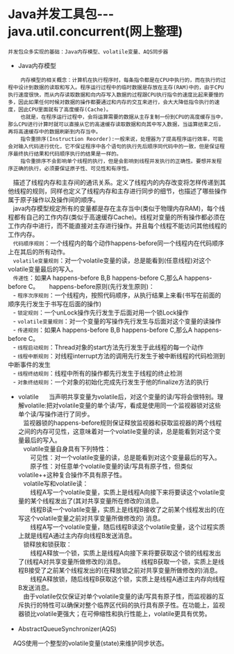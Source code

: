 # Java并发工具包---java.util.concurrent(网上整理)
`并发包众多实现的基础：Java内存模型、volatile变量、AQS同步器`

- Java内存模型  
```
    内存模型的相关概念：计算机在执行程序时，每条指令都是在CPU中执行的，而在执行的过程中设计到数据的读取和写入。程序运行过程中的临时数据是存放在主存(RAM)中的，由于CPU执行速度很快，而从内存读取数据和向内存写入数据的过程跟CPU执行指令的速度比起来要慢的多，因此如果任何时候对数据的操作都要通过和内存的交互来进行，会大大降低指令执行的速度，因此CPU里面就有了高度缓存(Cache)。  
    也就是，在程序运行过程中，会将运算需要的数据从主存复制一份到CPU的高度缓存当中，那么CPU进行计算时就可以直接从它的高速缓存读取数据和向其中写入数据，当运算结束之后，再将高速缓存中的数据刷新到内存当中。
    指令重排序(Instruction Reorder):一般来说，处理器为了提高程序运行效率，可能会对输入代码进行优化，它不保证程序中各个语句的执行先后顺序同代码中的一致，但是保证程序最终执行结果和代码顺序执行的结果是一样的。
    指令重排序不会影响单个线程的执行，但是会影响到线程并发执行的正确性。要想并发程序正确的执行，必须要保证原子性、可见性和有序性。
```
    描述了线程内存和主存间的通讯关系。定义了线程内的内存改变将怎样传递到其他线程的规则，同样也定义了线程内存和主存进行同步的细节，也描述了哪些操作属于原子操作以及操作间的顺序。  
    java内存模型规定所有的变量都是存在主存当中(类似于物理内存RAM)，每个线程都有自己的工作内存(类似于高速缓存Cache)。线程对变量的所有操作都必须在工作内存中进行，而不能直接对主存进行操作。并且每个线程不能访问其他线程的工作内存。  
    `代码顺序规则`：一个线程内的每个动作happens-before同一个线程内在代码顺序上在其后的所有动作。      
    `volatile变量规则`：对一个volatile变量的读，总是能看到(任意线程)对这个volatile变量最后的写入。  
    `传递性`：如果A happens-before B,B happens-before C,那么A happens-before C。   
    happens-before原则(先行发生原则)：  
    - `程序次序规则`：一个线程内，按照代码顺序，从执行结果上来看(书写在前面的顺序先行发生于书写在后面的操作)  
    - `锁定规则`：一个unLock操作先行发生于后面对用一个锁Lock操作  
    - `volatile变量规则`：对一个变量的写操作先行发生与后面对这个变量的读操作  
    - `传递规则`：如果A happens-before B,B happens-before C,那么A happens-before C。   
    - `线程启动规则`：Thread对象的start方法先行发生于此线程的每一个动作  
    - `线程中断规则`：对线程interrupt方法的调用先行发生于被中断线程的代码检测到中断事件的发生  
    - `线程终结规则`：线程中所有的操作都先行发生于线程的终止检测  
    - `对象终结规则`：一个对象的初始化完成先行发生于他的finalize方法的执行
- volatile  
    当声明共享变量为volatile后，对这个变量的读/写将会很特别。理解volatile:把对volatile变量的单个读/写，看成是使用同一个监视器锁对这些单个读/写操作进行了同步。  
    监视器锁的happens-before规则保证释放监视器和获取监视器的两个线程之间的内存可见性，这意味着对一个volatile变量的读，总是能看到对这个变量最后的写入。   
    volatile变量自身具有下列特性：  
        可见性：对一个volatile变量的读，总是能看到对这个变量最后的写入。   
        原子性：对任意单个volatile变量的读/写具有原子性，但类似volatile++这种复合操作不具有原子性。    
    volatile写和volatile读：  
        线程A写一个volatile变量，实质上是线程A向接下来将要读这个volatile变量的某个线程发出了(其对共享变量所在修改的)消息。  
        线程B读一个volatile变量，实质上是线程B接收了之前某个线程发出的(在写这个volatile变量之前对共享变量所做修改的) 消息。  
        线程A写一个volatile变量，随后线程B读这个volatile变量，这个过程实质上就是线程A通过主内存向线程B发送消息。  
    锁释放和锁获取：  
        线程A释放一个锁，实质上是线程A向接下来将要获取这个锁的线程发出了(线程A对共享变量所做修改的)消息。   
        线程B获取一个锁，实质上是线程B接受了之前某个线程发出的(在释放锁之前对共享变量所做修改的)消息。  
        线程A释放锁，随后线程B获取这个锁，实质上是线程A通过主内存向线程B发送消息。  
    由于volatile仅仅保证对单个volatile变量的读/写具有原子性，而监视器的互斥执行的特性可以确保对整个临界区代码的执行具有原子性。在功能上，监视器锁比volatile更强大；在可伸缩性和执行性能上，volatile更具有优势。    
    
- AbstractQueueSynchronizer(AQS)

    AQS使用一个整型的volatile变量(state)来维护同步状态。

